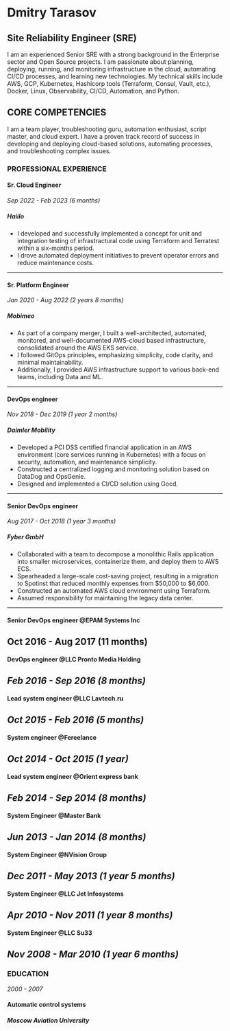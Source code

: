 # Dmitry Tarasov

## Site Reliability Engineer (SRE)

I am an experienced Senior SRE with a strong background in the Enterprise sector and Open Source projects. I am passionate about planning, deploying, running, and monitoring infrastructure in the cloud, automating CI/CD processes, and learning new technologies. My technical skills include AWS, GCP, Kubernetes, Hashicorp tools (Terraform, Consul, Vault, etc.), Docker, Linux, Observability, CI/CD, Automation, and Python.

## CORE COMPETENCIES

I am a team player, troubleshooting guru, automation enthusiast, script master, and cloud expert. I have a proven track record of success in developing and deploying cloud-based solutions, automating processes, and troubleshooting complex issues.

### PROFESSIONAL EXPERIENCE

#### Sr. Cloud Engineer

*Sep 2022 - Feb 2023* *(6 months)*

##### Haiilo

- I developed and successfully implemented a concept for unit and integration testing of infrastractural code using Terraform and Terratest within a six-months period.
- I drove automated deployment initiatives to prevent operator errors and reduce maintenance costs.

---------

#### Sr. Platform Engineer

*Jan 2020 - Aug 2022* *(2 years 8 months)*

##### Mobimeo

- As part of a company merger, I built a well-architected, automated, monitored, and well-documented AWS-cloud based infrastructure, consolidated around the AWS EKS service.
- I followed GitOps principles, emphasizing simplicity, code clarity, and minimal maintainability.
- Additionally, I provided AWS infrastructure support to various back-end teams, including Data and ML.

---------

#### DevOps engineer

*Nov 2018 - Dec 2019* *(1 year 2 months)*

##### Daimler Mobility

- Developed a PCI DSS certified financial application in an AWS environment (core services running in Kubernetes) with a focus on security, automation, and maintenance simplicity.
- Constructed a centralized logging and monitoring solution based on DataDog and OpsGenie.
- Designed and implemented a CI/CD solution using Gocd.

---------

#### Senior DevOps engineer 

*Aug 2017 - Oct 2018* *(1 year 3 months)*

##### Fyber GmbH

- Collaborated with a team to decompose a monolithic Rails application into smaller microservices, containerize them, and deploy them to AWS ECS.
- Spearheaded a large-scale cost-saving project, resulting in a migration to Spotinst that reduced monthly expenses from $50,000 to $6,000.
- Constructed an automated AWS cloud environment using Terraform.
- Assumed responsibility for maintaining the legacy data center.

---------

#### Senior DevOps engineer @EPAM Systems Inc
Oct 2016 - Aug 2017 (11 months)
---------
#### DevOps engineer @LLC Pronto Media Holding
*Feb 2016 - Sep 2016* *(8 months)*
---------
#### Lead system engineer @LLC Lavtech.ru
*Oct 2015 - Feb 2016* *(5 months)*
---------
#### System engineer @Fereelance
*Oct 2014 - Oct 2015* *(1 year)*
---------
#### Lead system engineer @Orient express bank
*Feb 2014 - Sep 2014* *(8 months)*
---------
#### System Engineer @Master Bank
*Jun 2013 - Jan 2014* *(8 months)*
---------
#### System Engineer @NVision Group
*Dec 2011 - May 2013* *(1 year 5 months)*
---------
#### System Engineer @LLC Jet Infosystems
*Apr 2010 - Nov 2011* *(1 year 8 months)*
---------
#### System Engineer @LLC Su33
*Nov 2008 - Mar 2010* *(1 year 6 months)*
---------

### EDUCATION

*2000 - 2007*

#### Automatic control systems

##### Moscow Aviation University

